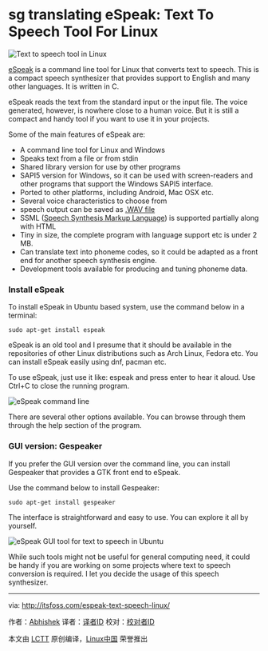 sg translating
eSpeak: Text To Speech Tool For Linux
================================================================================
![Text to speech tool in Linux](http://itsfoss.itsfoss.netdna-cdn.com/wp-content/uploads/2015/11/Text-to-speech-Linux.jpg)

[eSpeak][1] is a command line tool for Linux that converts text to speech. This is a compact speech synthesizer that provides support to English and many other languages. It is written in C.

eSpeak reads the text from the standard input or the input file. The voice generated, however, is nowhere close to a human voice. But it is still a compact and handy tool if you want to use it in your projects.

Some of the main features of eSpeak are:

- A command line tool for Linux and Windows
- Speaks text from a file or from stdin
- Shared library version for use by other programs
- SAPI5 version for Windows, so it can be used with screen-readers and other programs that support the Windows SAPI5 interface.
- Ported to other platforms, including Android, Mac OSX etc.
- Several voice characteristics to choose from
- speech output can be saved as [.WAV file][2]
- SSML ([Speech Synthesis Markup Language][3]) is supported partially along with HTML
- Tiny in size, the complete program with language support etc is under 2 MB.
- Can translate text into phoneme codes, so it could be adapted as a front end for another speech synthesis engine.
- Development tools available for producing and tuning phoneme data.

### Install eSpeak ###

To install eSpeak in Ubuntu based system, use the command below in a terminal:

    sudo apt-get install espeak

eSpeak is an old tool and I presume that it should be available in the repositories of other Linux distributions such as Arch Linux, Fedora etc. You can install eSpeak easily using dnf, pacman etc.

To use eSpeak, just use it like: espeak  and press enter to hear it aloud. Use Ctrl+C to close the running program.

![eSpeak command line](http://itsfoss.itsfoss.netdna-cdn.com/wp-content/uploads/2015/11/eSpeak-example.png)

There are several other options available. You can browse through them through the help section of the program.

### GUI version: Gespeaker ###

If you prefer the GUI version over the command line, you can install Gespeaker that provides a GTK front end to eSpeak.

Use the command below to install Gespeaker:

    sudo apt-get install gespeaker

The interface is straightforward and easy to use. You can explore it all by yourself.

![eSpeak GUI tool for text to speech in Ubuntu](http://itsfoss.itsfoss.netdna-cdn.com/wp-content/uploads/2015/11/eSpeak-GUI.png)

While such tools might not be useful for general computing need, it could be handy if you are working on some projects where text to speech conversion is required. I let you decide the usage of this speech synthesizer.

--------------------------------------------------------------------------------

via: http://itsfoss.com/espeak-text-speech-linux/

作者：[Abhishek][a]
译者：[译者ID](https://github.com/译者ID)
校对：[校对者ID](https://github.com/校对者ID)

本文由 [LCTT](https://github.com/LCTT/TranslateProject) 原创编译，[Linux中国](https://linux.cn/) 荣誉推出

[a]:http://itsfoss.com/author/abhishek/
[1]:http://espeak.sourceforge.net/
[2]:http://en.wikipedia.org/wiki/WAV
[3]:http://en.wikipedia.org/wiki/Speech_Synthesis_Markup_Language
